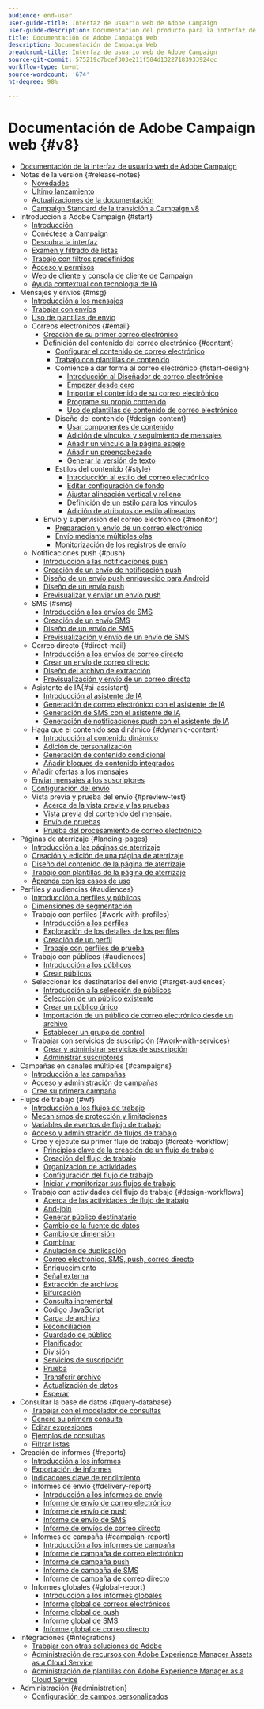 ```yaml
---
audience: end-user
user-guide-title: Interfaz de usuario web de Adobe Campaign
user-guide-description: Documentación del producto para la interfaz de usuario web de Adobe Campaign.
title: Documentación de Adobe Campaign Web
description: Documentación de Campaign Web
breadcrumb-title: Interfaz de usuario web de Adobe Campaign
source-git-commit: 575219c7bcef303e211f504d13227183933924cc
workflow-type: tm+mt
source-wordcount: '674'
ht-degree: 98%

---
```



# Documentación de Adobe Campaign web {#v8}

+ [Documentación de la interfaz de usuario web de Adobe Campaign](campaign-web-home.md)
+ Notas de la versión {#release-notes}
   + [Novedades](rn/whats-new.md)
   + [Último lanzamiento](rn/release-notes.md)
   + [Actualizaciones de la documentación](rn/documentation-updates.md)
   + [Campaign Standard de la transición a Campaign v8](rn/acs-migration.md)
+ Introducción a Adobe Campaign {#start}
   + [Introducción](get-started/get-started.md)
   + [Conéctese a Campaign](get-started/connect-to-campaign.md)
   + [Descubra la interfaz](get-started/user-interface.md)
   + [Examen y filtrado de listas](get-started/list-filters.md)
   + [Trabajo con filtros predefinidos](get-started/predefined-filters.md)
   + [Acceso y permisos](get-started/permissions.md)
   + [Web de cliente y consola de cliente de Campaign](get-started/capability-matrix.md)
   + [Ayuda contextual con tecnología de IA](get-started/using-ai.md)
+ Mensajes y envíos {#msg}
   + [Introducción a los mensajes](msg/gs-messages.md)
   + [Trabajar con envíos](msg/gs-deliveries.md)
   + [Uso de plantillas de envío](msg/delivery-template.md)
   + Correos electrónicos {#email}
      + [Creación de su primer correo electrónico](email/create-email.md)
      + Definición del contenido del correo electrónico {#content}
         + [Configurar el contenido de correo electrónico](email/edit-content.md)
         + [Trabajo con plantillas de contenido](email/create-email-templates.md)
         + Comience a dar forma al correo electrónico {#start-design}
            + [Introducción al Diseñador de correo electrónico](email/get-started-email-designer.md)
            + [Empezar desde cero](email/create-email-content.md)
            + [Importar el contenido de su correo electrónico](email/existing-content.md)
            + [Programe su propio contenido](email/code-content.md)
            + [Uso de plantillas de contenido de correo electrónico](email/use-email-templates.md)
         + Diseño del contenido {#design-content}
            + [Usar componentes de contenido](email/content-components.md)
            + [Adición de vínculos y seguimiento de mensajes](email/message-tracking.md)
            + [Añadir un vínculo a la página espejo](email/mirror-page.md)
            + [Añadir un preencabezado](email/preheader.md)
            + [Generar la versión de texto](email/text-version-email.md)
         + Estilos del contenido {#style}
            + [Introducción al estilo del correo electrónico](email/get-started-email-style.md)
            + [Editar configuración de fondo](email/backgrounds.md)
            + [Ajustar alineación vertical y relleno](email/alignment-and-padding.md)
            + [Definición de un estilo para los vínculos](email/styling-links.md)
            + [Adición de atributos de estilo alineados](email/inline-styling.md)
      + Envío y supervisión del correo electrónico {#monitor}
         + [Preparación y envío de un correo electrónico](monitor/prepare-send.md)
         + [Envío mediante múltiples olas](advanced-settings/send-using-waves.md)
         + [Monitorización de los registros de envío](monitor/delivery-logs.md)
   + Notificaciones push {#push}
      + [Introducción a las notificaciones push](push/gs-push.md)
      + [Creación de un envío de notificación push](push/create-push.md)
      + [Diseño de un envío push enriquecido para Android](push/rich-push.md)
      + [Diseño de un envío push](push/content-push.md)
      + [Previsualizar y enviar un envío push](push/send-push.md)
   + SMS {#sms}
      + [Introducción a los envíos de SMS](sms/gs-sms.md)
      + [Creación de un envío SMS](sms/create-sms.md)
      + [Diseño de un envío de SMS](sms/content-sms.md)
      + [Previsualización y envío de un envío de SMS](sms/send-sms.md)
   + Correo directo {#direct-mail}
      + [Introducción a los envíos de correo directo](direct-mail/gs-direct-mail.md)
      + [Crear un envío de correo directo](direct-mail/create-direct-mail.md)
      + [Diseño del archivo de extracción](direct-mail/content-direct-mail.md)
      + [Previsualización y envío de un correo directo](direct-mail/send-direct-mail.md)
   + Asistente de IA{#ai-assistant}
      + [Introducción al asistente de IA](email/generative-gs.md)
      + [Generación de correo electrónico con el asistente de IA](email/generative-content.md)
      + [Generación de SMS con el asistente de IA](email/generative-sms.md)
      + [Generación de notificaciones push con el asistente de IA](email/generative-push.md)
   + Haga que el contenido sea dinámico {#dynamic-content}
      + [Introducción al contenido dinámico](personalization/gs-personalization.md)
      + [Adición de personalización](personalization/personalize.md)
      + [Generación de contenido condicional](personalization/conditions.md)
      + [Añadir bloques de contenido integrados](personalization/content-blocks.md)
   + [Añadir ofertas a los mensajes](msg/offers.md)
   + [Enviar mensajes a los suscriptores](msg/send-to-subscribers.md)
   + [Configuración del envío](advanced-settings/delivery-settings.md)
   + Vista previa y prueba del envío {#preview-test}
      + [Acerca de la vista previa y las pruebas](preview-test/preview-test.md)
      + [Vista previa del contenido del mensaje.](preview-test/preview-content.md)
      + [Envío de pruebas](preview-test/test-deliveries.md)
      + [Prueba del procesamiento de correo electrónico](preview-test/email-rendering.md)
+ Páginas de aterrizaje {#landing-pages}
   + [Introducción a las páginas de aterrizaje](landing-pages/get-started-lp.md)
   + [Creación y edición de una página de aterrizaje](landing-pages/create-lp.md)
   + [Diseño del contenido de la página de aterrizaje](landing-pages/lp-content.md)
   + [Trabajo con plantillas de la página de aterrizaje](landing-pages/lp-templates.md)
   + [Aprenda con los casos de uso](landing-pages/lp-use-cases.md)
+ Perfiles y audiencias {#audiences}
   + [Introducción a perfiles y públicos](audience/gs-audiences-recipients.md)
   + [Dimensiones de segmentación](audience/targeting-dimensions.md)
   + Trabajo con perfiles {#work-with-profiles}
      + [Introducción a los perfiles](audience/about-recipients.md)
      + [Exploración de los detalles de los perfiles](audience/profile-view.md)
      + [Creación de un perfil](audience/create-profile.md)
      + [Trabajo con perfiles de prueba](audience/test-profiles.md)
   + Trabajo con públicos {#audiences}
      + [Introducción a los públicos](audience/manage-audience.md)
      + [Crear públicos](audience/create-audience.md)
   + Seleccionar los destinatarios del envío {#target-audiences}
      + [Introducción a la selección de públicos](audience/delivery-recipients.md)
      + [Selección de un público existente](audience/add-audience.md)
      + [Crear un público único](audience/one-time-audience.md)
      + [Importación de un público de correo electrónico desde un archivo](audience/file-audience.md)
      + [Establecer un grupo de control](audience/control-group.md)
   + Trabajar con servicios de suscripción {#work-with-services}
      + [Crear y administrar servicios de suscripción](audience/manage-services.md)
      + [Administrar suscriptores](audience/manage-subscribers.md)
+ Campañas en canales múltiples {#campaigns}
   + [Introducción a las campañas](campaigns/gs-campaigns.md)
   + [Acceso y administración de campañas](campaigns/manage-campaigns.md)
   + [Cree su primera campaña](campaigns/create-campaigns.md)
+ Flujos de trabajo {#wf}
   + [Introducción a los flujos de trabajo](workflows/gs-workflows.md)
   + [Mecanismos de protección y limitaciones](get-started/guardrails.md)
   + [Variables de eventos de flujo de trabajo](workflows/event-variables.md)
   + [Acceso y administración de flujos de trabajo](workflows/access-monitor.md)
   + Cree y ejecute su primer flujo de trabajo {#create-workflow}
      + [Principios clave de la creación de un flujo de trabajo](workflows/gs-workflow-creation.md)
      + [Creación del flujo de trabajo](workflows/create-workflow.md)
      + [Organización de actividades](workflows/orchestrate-activities.md)
      + [Configuración del flujo de trabajo](workflows/workflow-settings.md)
      + [Iniciar y monitorizar sus flujos de trabajo](workflows/start-monitor-workflows.md)
   + Trabajo con actividades del flujo de trabajo {#design-workflows}
      + [Acerca de las actividades de flujo de trabajo](workflows/activities/about-activities.md)
      + [And-join](workflows/activities/and-join.md)
      + [Generar público destinatario](workflows/activities/build-audience.md)
      + [Cambio de la fuente de datos](workflows/activities/change-data-source.md)
      + [Cambio de dimensión](workflows/activities/change-dimension.md)
      + [Combinar](workflows/activities/combine.md)
      + [Anulación de duplicación](workflows/activities/deduplication.md)
      + [Correo electrónico, SMS, push, correo directo](workflows/activities/channels.md)
      + [Enriquecimiento ](workflows/activities/enrichment.md)
      + [Señal externa](workflows/activities/external-signal.md)
      + [Extracción de archivos](workflows/activities/extract-file.md)
      + [Bifurcación](workflows/activities/fork.md)
      + [Consulta incremental](workflows/activities/incremental-query.md)
      + [Código JavaScript](workflows/activities/javascript-code.md)
      + [Carga de archivo](workflows/activities/load-file.md)
      + [Reconciliación](workflows/activities/reconciliation.md)
      + [Guardado de público](workflows/activities/save-audience.md)
      + [Planificador](workflows/activities/scheduler.md)
      + [División](workflows/activities/split.md)
      + [Servicios de suscripción](workflows/activities/subscription-services.md)
      + [Prueba](workflows/activities/test.md)
      + [Transferir archivo](workflows/activities/transfer-file.md)
      + [Actualización de datos](workflows/activities/update-data.md)
      + [Esperar](workflows/activities/wait.md)
+ Consultar la base de datos {#query-database}
   + [Trabajar con el modelador de consultas](query/query-modeler-overview.md)
   + [Genere su primera consulta](query/build-query.md)
   + [Editar expresiones](query/expression-editor.md)
   + [Ejemplos de consultas](query/query-samples.md)
   + [Filtrar listas](query/filter.md)
+ Creación de informes {#reports}
   + [Introducción a los informes](reporting/gs-reports.md)
   + [Exportación de informes](reporting/export-reports.md)
   + [Indicadores clave de rendimiento](reporting/kpis.md)
   + Informes de envío {#delivery-report}
      + [Introducción a los informes de envío](reporting/delivery-reports.md)
      + [Informe de envío de correo electrónico](reporting/email-report.md)
      + [Informe de envío de push](reporting/push-report.md)
      + [Informe de envío de SMS](reporting/sms-report.md)
      + [Informe de envíos de correo directo](reporting/direct-mail.md)
   + Informes de campaña {#campaign-report}
      + [Introducción a los informes de campaña](reporting/campaign-reports.md)
      + [Informe de campaña de correo electrónico](reporting/campaign-reports-email.md)
      + [Informe de campaña push](reporting/campaign-reports-push.md)
      + [Informe de campaña de SMS](reporting/campaign-reports-sms.md)
      + [Informe de campaña de correo directo](reporting/campaign-reports-direct-mail.md)
   + Informes globales {#global-report}
      + [Introducción a los informes globales](reporting/global-reports.md)
      + [Informe global de correos electrónicos](reporting/global-report-email.md)
      + [Informe global de push](reporting/global-report-push.md)
      + [Informe global de SMS](reporting/global-report-sms.md)
      + [Informe global de correo directo](reporting/global-report-direct.md)
+ Integraciones {#integrations}
   + [Trabajar con otras soluciones de Adobe](integrations/integration.md)
   + [Administración de recursos con Adobe Experience Manager Assets as a Cloud Service](integrations/aem-assets.md)
   + [Administración de plantillas con Adobe Experience Manager as a Cloud Service](integrations/aem-content.md)
+ Administración {#administration}
   + [Configuración de campos personalizados](administration/custom-fields.md)

